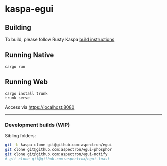 # kaspa-egui

## Building

To build, please follow Rusty Kaspa [build instructions](https://github.com/kaspanet/rusty-kaspa#getting-started)

## Running Native
```
cargo run
```

## Running Web
```
cargo install trunk
trunk serve
```
Access via [https://localhost:8080](https://localhost:8080)

---

### Development builds (WIP)

Sibling folders:
```bash
git -b kaspa clone git@github.com:aspectron/egui
git clone git@github.com:aspectron/egui-phosphor
git clone git@github.com:aspectron/egui-notify
# git clone git@github.com:aspectron/egui-toast
```
